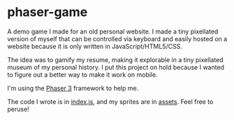 # phaser-game
A demo game I made for an old personal website. I made a tiny pixellated version of myself that can be controlled via keyboard and easily hosted on a website because it is only written in JavaScript/HTML5/CSS.

The idea was to gamify my resume, making it explorable in a tiny pixellated museum of my personal history. I put this project on hold because I wanted to figure out a better way to make it work on mobile. 

I'm using the [Phaser 3](https://phaser.io/) framework to help me. 

The code I wrote is in [index.js](https://github.com/huzzahforjulia/phaser-game/blob/master/index.js), and my sprites are in [assets](https://github.com/huzzahforjulia/phaser-game/tree/master/assets). Feel free to peruse!
